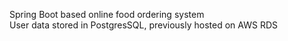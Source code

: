 Spring Boot based online food ordering system <br/> 
User data stored in PostgresSQL, previously hosted on AWS RDS
